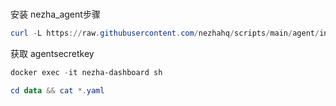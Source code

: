 # 

安装 nezha_agent步骤


```powershell
curl -L https://raw.githubusercontent.com/nezhahq/scripts/main/agent/install.sh -o nezha.sh && chmod +x nezha.sh && env NZ_SERVER=IP地址:8008 NZ_TLS=false NZ_CLIENT_SECRET=你的agentsecretkey ./nezha.sh

```

获取 agentsecretkey 

```powershell
docker exec -it nezha-dashboard sh

cd data && cat *.yaml

```